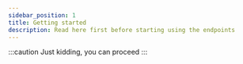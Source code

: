 ```yaml
---
sidebar_position: 1
title: Getting started
description: Read here first before starting using the endpoints
---
```


:::caution
Just kidding, you can proceed
:::
